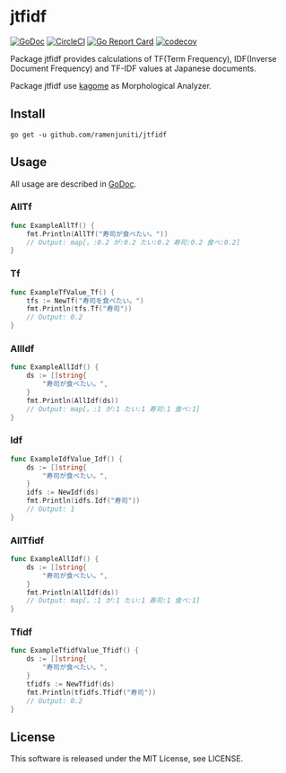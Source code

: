 # jtfidf

[![GoDoc](http://godoc.org/github.com/fabioberger/chrome?status.svg)](https://godoc.org/github.com/ramenjuniti/jtfidf)
[![CircleCI](https://circleci.com/gh/ramenjuniti/jtfidf.svg?style=svg)](https://circleci.com/gh/ramenjuniti/jtfidf)
[![Go Report Card](https://goreportcard.com/badge/github.com/ramenjuniti/jtfidf)](https://goreportcard.com/report/github.com/ramenjuniti/jtfidf)
[![codecov](https://codecov.io/gh/ramenjuniti/jtfidf/branch/master/graph/badge.svg)](https://codecov.io/gh/ramenjuniti/jtfidf)

Package jtfidf provides calculations of TF(Term Frequency), IDF(Inverse Document Frequency) and TF-IDF values at Japanese documents.

Package jtfidf use [kagome](https://github.com/ikawaha/kagome) as Morphological Analyzer.

## Install

```
go get -u github.com/ramenjuniti/jtfidf
```

## Usage

All usage are described in [GoDoc](https://godoc.org/github.com/ramenjuniti/jtfidf).

### AllTf

```go
func ExampleAllTf() {
	fmt.Println(AllTf("寿司が食べたい。"))
	// Output: map[。:0.2 が:0.2 たい:0.2 寿司:0.2 食べ:0.2]
}
```

### Tf

```go
func ExampleTfValue_Tf() {
	tfs := NewTf("寿司を食べたい。")
	fmt.Println(tfs.Tf("寿司"))
	// Output: 0.2
}
```

### AllIdf

```go
func ExampleAllIdf() {
	ds := []string{
		"寿司が食べたい。",
	}
	fmt.Println(AllIdf(ds))
	// Output: map[。:1 が:1 たい:1 寿司:1 食べ:1]
}
```

### Idf

```go
func ExampleIdfValue_Idf() {
	ds := []string{
		"寿司が食べたい。",
	}
	idfs := NewIdf(ds)
	fmt.Println(idfs.Idf("寿司"))
	// Output: 1
}
```

### AllTfidf

```go
func ExampleAllIdf() {
	ds := []string{
		"寿司が食べたい。",
	}
	fmt.Println(AllIdf(ds))
	// Output: map[。:1 が:1 たい:1 寿司:1 食べ:1]
}
```

### Tfidf

```go
func ExampleTfidfValue_Tfidf() {
	ds := []string{
		"寿司が食べたい。",
	}
	tfidfs := NewTfidf(ds)
	fmt.Println(tfidfs.Tfidf("寿司"))
	// Output: 0.2
}
```

## License

This software is released under the MIT License, see LICENSE.
